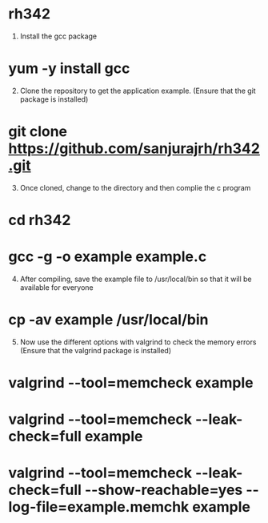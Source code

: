 # rh342
1. Install the gcc package 
# yum -y install gcc
2. Clone the repository to get the application example. (Ensure that the git package is installed)
# git clone https://github.com/sanjurajrh/rh342.git
3. Once cloned, change to the directory and then complie the c program
# cd rh342
# gcc -g -o example example.c
4. After compiling, save the example file to /usr/local/bin so that it will be available for everyone
# cp -av example /usr/local/bin
5. Now use the different options with valgrind to check the memory errors (Ensure that the valgrind package is installed)
# valgrind --tool=memcheck example
# valgrind --tool=memcheck --leak-check=full example
# valgrind --tool=memcheck --leak-check=full --show-reachable=yes --log-file=example.memchk example
